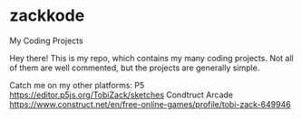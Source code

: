 # zackkode
My Coding Projects

Hey there! This is my repo, which contains my many coding projects.
Not all of them are well commented, but the projects are generally simple.

Catch me on my other platforms:
P5                 https://editor.p5js.org/TobiZack/sketches
Condtruct Arcade   https://www.construct.net/en/free-online-games/profile/tobi-zack-649946

